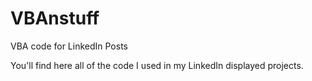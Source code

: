 # VBAnstuff
VBA code for LinkedIn Posts

You'll find here all of the code I used in my LinkedIn displayed projects.
